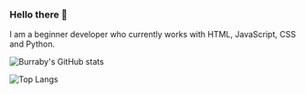 ### Hello there 👋
I am a beginner developer who currently works with HTML, JavaScript, CSS and Python.

![Burraby's GitHub stats](https://github-readme-stats.vercel.app/api?username=burraby&show_icons=true&theme=onedark)

![Top Langs](https://github-readme-stats.vercel.app/api/top-langs/?username=burraby&layout=compact&theme=onedark)

<!--
**Dumbledore-web/Dumbledore-web** is a ✨ _special_ ✨ repository because its `README.md` (this file) appears on your GitHub profile.

Here are some ideas to get you started:

- 🔭 I’m currently working on ...
- 🌱 I’m currently learning ...
- 👯 I’m looking to collaborate on ...
- 🤔 I’m looking for help with ...
- 💬 Ask me about ...
- 📫 How to reach me: ...
- 😄 Pronouns: ...
- ⚡ Fun fact: ...
-->
